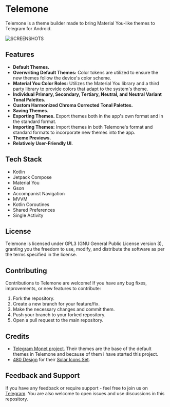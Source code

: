 # Telemone

Telemone is a theme builder made to bring Material You-like themes to Telegram for Android.

![SCREENSHOTS](https://github.com/Number869/TeleMone/assets/52751853/7bb2bc44-9cdb-401e-9759-b249f785eef7)

## Features
- **Default Themes.**
- **Overwriting Default Themes:** Color tokens are utilized to ensure the new themes follow the device's color scheme.
- **Material You Color Roles:** Utilizes the Material You library and a third party library to provide colors that adapt to the system's theme.
- **Individual Primary, Secondary, Tertiary, Neutral, and Neutral Variant Tonal Palettes.**
- **Custom Harmonized Chroma Corrected Tonal Palettes.**
- **Saving Themes.**
- **Exporting Themes.** Export themes both in the app's own format and in the standard format.
- **Importing Themes:** Import themes in both Telemone's format and standard formats to incorporate new themes into the app.
- **Theme Previews.**
- **Relatively User-Friendly UI.**

## Tech Stack
- Kotlin
- Jetpack Compose
- Material You
- Gson
- Accompanist Navigation
- MVVM
- Kotlin Coroutines
- Shared Preferences
- Single Activity


## License

Telemone is licensed under GPL3 (GNU General Public License version 3), granting you the freedom to use, modify, and distribute the software as per the terms specified in the license.

## Contributing

Contributions to Telemone are welcome! If you have any bug fixes, improvements, or new features to contribute:

1. Fork the repository.
2. Create a new branch for your feature/fix.
3. Make the necessary changes and commit them.
4. Push your branch to your forked repository.
5. Open a pull request to the main repository.

## Credits
- [Telegram Monet project](https://github.com/c3r5b8/Telegram-Monet "Telegram Monet project"). Their themes are the base of the default themes in Telemone and because of them i have started this project.
- [480 Design](https://www.figma.com/@480design "480 Design") for their [Solar Icons Set](https://www.figma.com/community/file/1166831539721848736/Solar-Icons-Set "Solar Icons Set").

## Feedback and Support

If you have any feedback or require support - feel free to join us on [Telegram](https://t.me/Number869Community "Telegram"). You are also welcome to open issues and use discussions in this repository.
